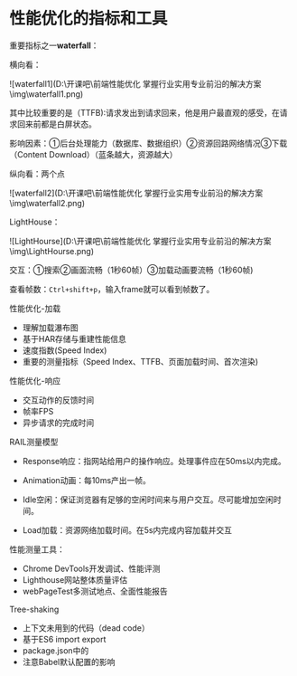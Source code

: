 # 性能优化的指标和工具



重要指标之一**waterfall**：

横向看：

![waterfall1](D:\开课吧\前端性能优化 掌握行业实用专业前沿的解决方案\img\waterfall1.png)

其中比较重要的是（TTFB):请求发出到请求回来，他是用户最直观的感受，在请求回来前都是白屏状态。

影响因素：①后台处理能力（数据库、数据组织）②资源回路网络情况③下载（Content Download）（蓝条越大，资源越大）

纵向看：两个点

![waterfall2](D:\开课吧\前端性能优化 掌握行业实用专业前沿的解决方案\img\waterfall2.png)

LightHouse：

![LightHourse](D:\开课吧\前端性能优化 掌握行业实用专业前沿的解决方案\img\LightHourse.png)

交互：①搜索②画面流畅（1秒60帧）③加载动画要流畅（1秒60帧)

查看帧数：`Ctrl+shift+p`，输入frame就可以看到帧数了。

性能优化-加载

- 理解加载瀑布图
- 基于HAR存储与重建性能信息
- 速度指数(Speed Index)
- 重要的测量指标（Speed Index、TTFB、页面加载时间、首次渲染)

性能优化-响应

- 交互动作的反馈时间
- 帧率FPS
- 异步请求的完成时间

RAIL测量模型

- Response响应：指网站给用户的操作响应。处理事件应在50ms以内完成。
- Animation动画：每10ms产出一帧。
- Idle空闲：保证浏览器有足够的空闲时间来与用户交互。尽可能增加空闲时间。

- Load加载：资源网络加载时间。在5s内完成内容加载并交互

性能测量工具：

- Chrome DevTools开发调试、性能评测
- Lighthouse网站整体质量评估
- webPageTest多测试地点、全面性能报告

Tree-shaking

- 上下文未用到的代码（dead code）
- 基于ES6 import export
- package.json中的
- 注意Babel默认配置的影响